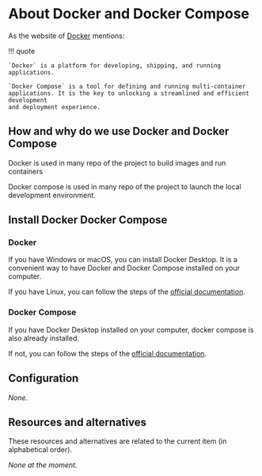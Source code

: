 # About Docker and Docker Compose

As the website of [Docker](https://docs.docker.com/compose/) mentions:

!!! quote

    `Docker` is a platform for developing, shipping, and running applications.

    `Docker Compose` is a tool for defining and running multi-container
    applications. It is the key to unlocking a streamlined and efficient development
    and deployment experience.

## How and why do we use Docker and Docker Compose

Docker is used in many repo of the project to build images and run containers

Docker compose is used in many repo of the project to launch the local
development environment.

## Install Docker Docker Compose

### Docker

If you have Windows or macOS, you can install Docker Desktop. It is a convenient
way to have Docker and Docker Compose installed on your computer.

If you have Linux, you can follow the steps of the
[official documentation](https://docs.docker.com/engine/install/).

### Docker Compose

If you have Docker Desktop installed on your computer, docker compose is also
already installed.

If not, you can follow the steps of the
[official documentation](https://docs.docker.com/compose/install/).

## Configuration

_None._

## Resources and alternatives

These resources and alternatives are related to the current item (in
alphabetical order).

_None at the moment._
